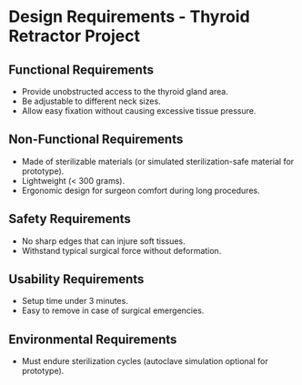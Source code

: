 # Design Requirements - Thyroid Retractor Project

## Functional Requirements
- Provide unobstructed access to the thyroid gland area.
- Be adjustable to different neck sizes.
- Allow easy fixation without causing excessive tissue pressure.

## Non-Functional Requirements
- Made of sterilizable materials (or simulated sterilization-safe material for prototype).
- Lightweight (< 300 grams).
- Ergonomic design for surgeon comfort during long procedures.

## Safety Requirements
- No sharp edges that can injure soft tissues.
- Withstand typical surgical force without deformation.

## Usability Requirements
- Setup time under 3 minutes.
- Easy to remove in case of surgical emergencies.

## Environmental Requirements
- Must endure sterilization cycles (autoclave simulation optional for prototype).
